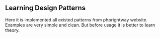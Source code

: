 ## Learning Design Patterns

Here it is implemented all existed patterns from phprightway website.
Examples are very simple and clean. But before usage it is better to 
learn theory. 